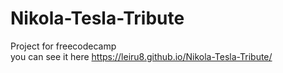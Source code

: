 # Nikola-Tesla-Tribute

Project for freecodecamp\
you can see it here https://leiru8.github.io/Nikola-Tesla-Tribute/
